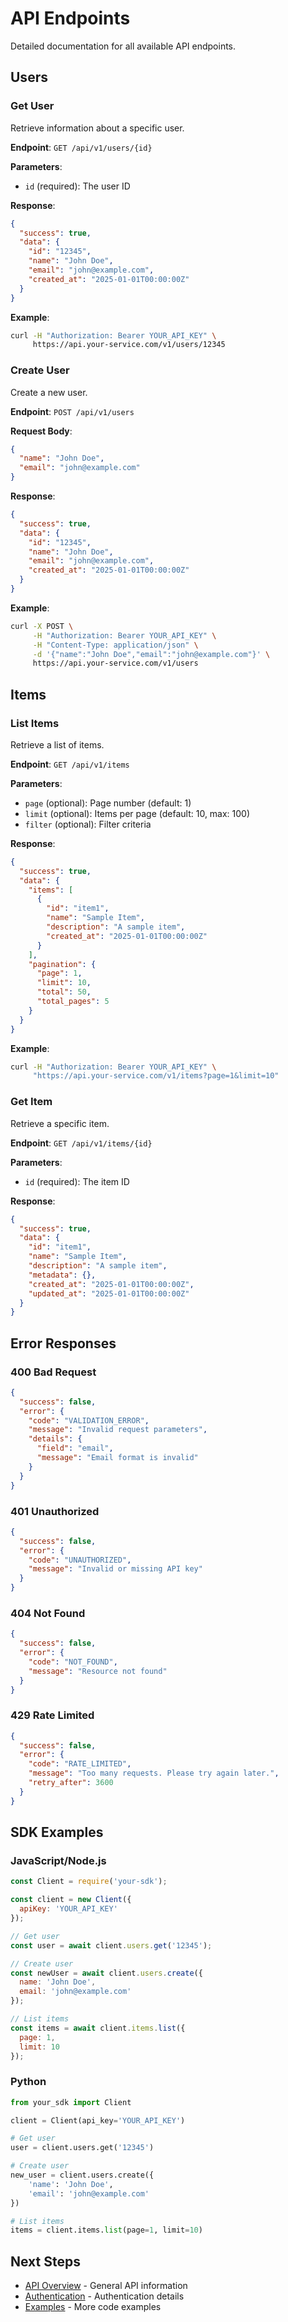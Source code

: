 # API Endpoints

Detailed documentation for all available API endpoints.

## Users

### Get User

Retrieve information about a specific user.

**Endpoint**: `GET /api/v1/users/{id}`

**Parameters**:
- `id` (required): The user ID

**Response**:
```json
{
  "success": true,
  "data": {
    "id": "12345",
    "name": "John Doe",
    "email": "john@example.com",
    "created_at": "2025-01-01T00:00:00Z"
  }
}
```

**Example**:
```bash
curl -H "Authorization: Bearer YOUR_API_KEY" \
     https://api.your-service.com/v1/users/12345
```

### Create User

Create a new user.

**Endpoint**: `POST /api/v1/users`

**Request Body**:
```json
{
  "name": "John Doe",
  "email": "john@example.com"
}
```

**Response**:
```json
{
  "success": true,
  "data": {
    "id": "12345",
    "name": "John Doe",
    "email": "john@example.com",
    "created_at": "2025-01-01T00:00:00Z"
  }
}
```

**Example**:
```bash
curl -X POST \
     -H "Authorization: Bearer YOUR_API_KEY" \
     -H "Content-Type: application/json" \
     -d '{"name":"John Doe","email":"john@example.com"}' \
     https://api.your-service.com/v1/users
```

## Items

### List Items

Retrieve a list of items.

**Endpoint**: `GET /api/v1/items`

**Parameters**:
- `page` (optional): Page number (default: 1)
- `limit` (optional): Items per page (default: 10, max: 100)
- `filter` (optional): Filter criteria

**Response**:
```json
{
  "success": true,
  "data": {
    "items": [
      {
        "id": "item1",
        "name": "Sample Item",
        "description": "A sample item",
        "created_at": "2025-01-01T00:00:00Z"
      }
    ],
    "pagination": {
      "page": 1,
      "limit": 10,
      "total": 50,
      "total_pages": 5
    }
  }
}
```

**Example**:
```bash
curl -H "Authorization: Bearer YOUR_API_KEY" \
     "https://api.your-service.com/v1/items?page=1&limit=10"
```

### Get Item

Retrieve a specific item.

**Endpoint**: `GET /api/v1/items/{id}`

**Parameters**:
- `id` (required): The item ID

**Response**:
```json
{
  "success": true,
  "data": {
    "id": "item1",
    "name": "Sample Item",
    "description": "A sample item",
    "metadata": {},
    "created_at": "2025-01-01T00:00:00Z",
    "updated_at": "2025-01-01T00:00:00Z"
  }
}
```

## Error Responses

### 400 Bad Request

```json
{
  "success": false,
  "error": {
    "code": "VALIDATION_ERROR",
    "message": "Invalid request parameters",
    "details": {
      "field": "email",
      "message": "Email format is invalid"
    }
  }
}
```

### 401 Unauthorized

```json
{
  "success": false,
  "error": {
    "code": "UNAUTHORIZED",
    "message": "Invalid or missing API key"
  }
}
```

### 404 Not Found

```json
{
  "success": false,
  "error": {
    "code": "NOT_FOUND",
    "message": "Resource not found"
  }
}
```

### 429 Rate Limited

```json
{
  "success": false,
  "error": {
    "code": "RATE_LIMITED",
    "message": "Too many requests. Please try again later.",
    "retry_after": 3600
  }
}
```

## SDK Examples

### JavaScript/Node.js

```javascript
const Client = require('your-sdk');

const client = new Client({
  apiKey: 'YOUR_API_KEY'
});

// Get user
const user = await client.users.get('12345');

// Create user
const newUser = await client.users.create({
  name: 'John Doe',
  email: 'john@example.com'
});

// List items
const items = await client.items.list({
  page: 1,
  limit: 10
});
```

### Python

```python
from your_sdk import Client

client = Client(api_key='YOUR_API_KEY')

# Get user
user = client.users.get('12345')

# Create user
new_user = client.users.create({
    'name': 'John Doe',
    'email': 'john@example.com'
})

# List items
items = client.items.list(page=1, limit=10)
```

## Next Steps

- [API Overview](overview.md) - General API information
- [Authentication](overview.md#authentication) - Authentication details
- [Examples](../examples/basic-examples.md) - More code examples

